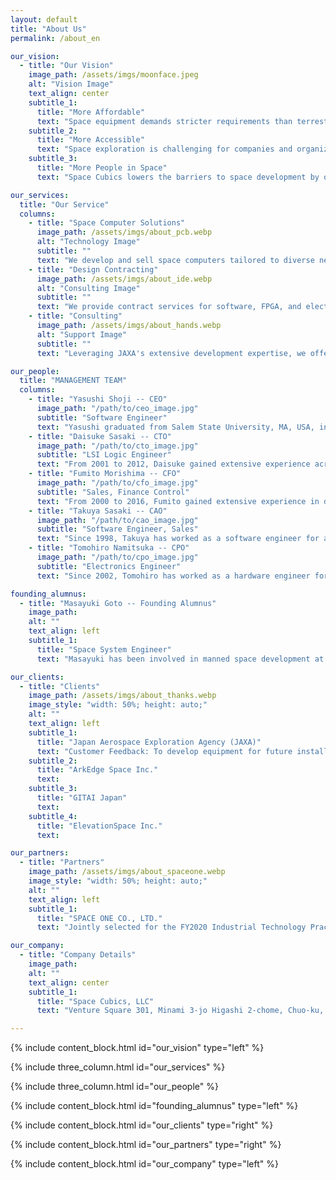 ```yaml
---
layout: default
title: "About Us"
permalink: /about_en

our_vision:
  - title: "Our Vision"
    image_path: /assets/imgs/moonface.jpeg
    alt: "Vision Image"
    text_align: center
    subtitle_1:
      title: "More Affordable"
      text: "Space equipment demands stricter requirements than terrestrial equipment, including rigorous safety and reliability verification in addition to performance standards, resulting in significantly higher development costs. Space Cubics, a JAXA venture, bridges expertise between consumer computer designers with proven success in space applications and JAXA engineers, who bring extensive design verification experience gained from space development projects. By combining these strengths, we deliver high-quality space computers at affordable prices, significantly reducing the overall cost of space equipment development."
    subtitle_2:
      title: "More Accessible"
      text: "Space exploration is challenging for companies and organizations with no prior experience, even if they possess excellent technology. Many interested parties are unsure where to begin, often causing projects to collapse during the planning phase. Space Cubics offers comprehensive support to make space exploration accessible, enabling companies and organizations to confidently embark on their journey into space."
    subtitle_3:
      title: "More People in Space"
      text: "Space Cubics lowers the barriers to space development by offering affordable space equipment and comprehensive support, fostering growth in the private space industry across Japan and Asia. The company was founded with the vision of encouraging widespread participation in space exploration by companies, organizations, and even individuals. This increased involvement will significantly expand the demand for space-related activities, paving the way for the creation and growth of new industries. Our ultimate vision is a future where hotels are built on the moon, and space travel is accessible to everyone."

our_services:
  title: "Our Service"
  columns:
    - title: "Space Computer Solutions"
      image_path: /assets/imgs/about_pcb.webp
      alt: "Technology Image"
      subtitle: ""
      text: "We develop and sell space computers tailored to diverse needs, featuring innovative radiation countermeasure technology built on spacecraft design expertise honed at JAXA."
    - title: "Design Contracting"
      image_path: /assets/imgs/about_ide.webp
      alt: "Consulting Image"
      subtitle: ""
      text: "We provide contract services for software, FPGA, and electrical design, offering support for a wide range of programming languages and customized design solutions tailored to user needs."
    - title: "Consulting"
      image_path: /assets/imgs/about_hands.webp
      alt: "Support Image"
      subtitle: ""
      text: "Leveraging JAXA's extensive development expertise, we offer comprehensive support for space equipment development, covering everything from design and development to launch procedures."

our_people:
  title: "MANAGEMENT TEAM"
  columns:
    - title: "Yasushi Shoji -- CEO"
      image_path: "/path/to/ceo_image.jpg"
      subtitle: "Software Engineer"
      text: "Yasushi graduated from Salem State University, MA, USA, in 2000, and has been involved in embedded CPU board development since 2002. Drawing on his extensive knowledge and experience, he led the overall software development for the space drone Int-Ball in 2016."
    - title: "Daisuke Sasaki -- CTO"
      image_path: "/path/to/cto_image.jpg"
      subtitle: "LSI Logic Engineer"
      text: "From 2001 to 2012, Daisuke gained extensive experience across various design processes in LSI development at a domestic semiconductor company. Since 2013, he has worked on developing embedded CPU boards featuring LSIs he personally designed, building expertise that spans both hardware and software domains."
    - title: "Fumito Morishima -- CFO"
      image_path: "/path/to/cfo_image.jpg"
      subtitle: "Sales, Finance Control"
      text: "From 2000 to 2016, Fumito gained extensive experience in development, sales, marketing, and management at an embedded CPU board manufacturer, acquiring a diverse set of business skills. The company also expanded into Southeast Asia, establishing strong connections across the region."
    - title: "Takuya Sasaki -- CAO"
      image_path: "/path/to/cao_image.jpg"
      subtitle: "Software Engineer, Sales"
      text: "Since 1998, Takuya has worked as a software engineer for a domestic electronics manufacturer, focusing primarily on developing network management systems for government offices. Since 2013, he has supported the development and mass production of numerous customer projects as an FAE for embedded CPU board manufacturers."
    - title: "Tomohiro Namitsuka -- CPO"
      image_path: "/path/to/cpo_image.jpg"
      subtitle: "Electronics Engineer"
      text: "Since 2002, Tomohiro has worked as a hardware engineer for an embedded CPU board manufacturer, overseeing the development of numerous boards. Drawing on extensive expertise in circuit design and mass production for industrial products that require environmental resistance and reliability, he aims to deliver cost-effective and safe spacecraft solutions"

founding_alumnus:
  - title: "Masayuki Goto -- Founding Alumnus"
    image_path: 
    alt: ""
    text_align: left
    subtitle_1: 
      title: "Space System Engineer"
      text: "Masayuki has been involved in manned space development at JAXA since 2002, leading numerous equipment development projects for the International Space Station. With extensive experience in development, launch, and operations across various fields, he is committed to advancing space development through both JAXA and the private sector."

our_clients:
  - title: "Clients"
    image_path: /assets/imgs/about_thanks.webp
    image_style: "width: 50%; height: auto;"
    alt: ""
    text_align: left
    subtitle_1:
      title: "Japan Aerospace Exploration Agency (JAXA)"
      text: "Customer Feedback: To develop equipment for future installation on the ISS, we requested the creation of RTOS-based control software for an ultra-compact control board, as well as the implementation of a communication interface with the ground via the ISS."
    subtitle_2:
      title: "ArkEdge Space Inc."
      text: 
    subtitle_3:
      title: "GITAI Japan"
      text: 
    subtitle_4:
      title: "ElevationSpace Inc."
      text: 

our_partners:
  - title: "Partners"
    image_path: /assets/imgs/about_spaceone.webp
    image_style: "width: 50%; height: auto;"
    alt: ""
    text_align: left
    subtitle_1:
      title: "SPACE ONE CO., LTD."
      text: "Jointly selected for the FY2020 Industrial Technology Practical Development Project Subsidy by the Ministry of Economy, Trade and Industry. To establish a micro space utilization platform, we aim to demonstrate the launch of a microsatellite using Space One's small rocket 'KAIROS' and conduct a space demonstration of a satellite equipped with Space Cubics' space computer."

our_company:
  - title: "Company Details"
    image_path: 
    alt: ""
    text_align: center
    subtitle_1:
      title: "Space Cubics, LLC"
      text: "Venture Square 301, Minami 3-jo Higashi 2-chome, Chuo-ku, Sapporo, Hokkaido, Japan 〒060-0053 Phone: 050-7112-6213"

---
```


{% include content_block.html id="our_vision" type="left" %}

{% include three_column.html id="our_services" %}

{% include three_column.html id="our_people" %}

{% include content_block.html id="founding_alumnus" type="left" %}

{% include content_block.html id="our_clients" type="right" %}

{% include content_block.html id="our_partners" type="right" %}

{% include content_block.html id="our_company" type="left" %}